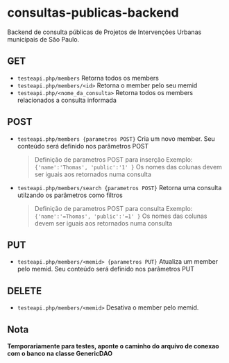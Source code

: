 # consultas-publicas-backend
Backend de consulta públicas de Projetos de Intervenções Urbanas municipais de São Paulo.


## GET
* `testeapi.php/members`
Retorna todos os members
* `testeapi.php/members/<id>`
Retorna o member pelo seu memid
* `testeapi.php/<nome_da_consulta>`
Retorna todos os members relacionados a consulta informada


## POST
* `testeapi.php/members {parametros POST}`
Cria um novo member. Seu conteúdo será definido nos parâmetros POST
  > Definição de parametros POST para inserção
Exemplo: `{'name':'Thomas', 'public':'1' }`
Os nomes das colunas devem ser iguais aos retornados numa consulta

* `testeapi.php/members/search {parametros POST}`
 Retorna uma consulta utilzando os parâmetros como filtros
  > Definição de parametros POST para consulta
Exemplo: `{'name':'=Thomas', 'public':'=1' }`
Os nomes das colunas devem ser iguais aos retornados numa consulta


## PUT
* `testeapi.php/members/<memid> {parametros PUT}`
Atualiza um member pelo memid. Seu conteúdo será definido nos parâmetros PUT


## DELETE
* `testeapi.php/members/<memid>`
Desativa o member pelo memid.

## Nota
**Temporariamente para testes, aponte o caminho do arquivo de conexao com o banco na classe GenericDAO**